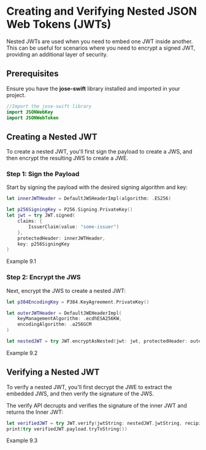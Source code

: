 # Creating and Verifying Nested JSON Web Tokens (JWTs)

Nested JWTs are used when you need to embed one JWT inside another. This can be useful for scenarios where you need to encrypt a signed JWT, providing an additional layer of security.

## Prerequisites

Ensure you have the **jose-swift** library installed and imported in your project.

```swift
//Import the jose-swift library
import JSONWebKey
import JSONWebToken
```

## Creating a Nested JWT

To create a nested JWT, you'll first sign the payload to create a JWS, and then encrypt the resulting JWS to create a JWE.

### Step 1: Sign the Payload

Start by signing the payload with the desired signing algorithm and key:

```swift
let innerJWTHeader = DefaultJWSHeaderImpl(algorithm: .ES256)

let p256SigningKey = P256.Signing.PrivateKey()
let jwt = try JWT.signed(
    claims: {
        IssuerClaim(value: "some-issuer")
    },
    protectedHeader: innerJWTHeader,
    key: p256SigningKey
)
```
Example 9.1

### Step 2: Encrypt the JWS

Next, encrypt the JWS to create a nested JWT:

```swift
let p384EncodingKey = P384.KeyAgreement.PrivateKey()

let outerJWTHeader = DefaultJWEHeaderImpl(
    keyManagementAlgorithm: .ecdhESA256KW,
    encodingAlgorithm: .a256GCM
)

let nestedJWT = try JWT.encryptAsNested(jwt: jwt, protectedHeader: outerJWTHeader, recipientKey: p384EncodingKey)
```
Example 9.2

## Verifying a Nested JWT

To verify a nested JWT, you'll first decrypt the JWE to extract the embedded JWS, and then verify the signature of the JWS.

The verify API decrupts and verifies the signature of the inner JWT and returns the Inner JWT:

```swift
let verifiedJWT = try JWT.verify(jwtString: nestedJWT.jwtString, recipientKey: p256EncodingKey, nestedKeys: [p256SigningKey])
print(try verifiedJWT.payload.tryToString())
```
Example 9.3
